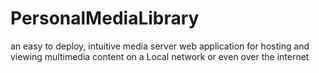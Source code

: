 # PersonalMediaLibrary
an easy to deploy, intuitive media server web application for hosting and viewing multimedia content on a Local network or even over the internet
